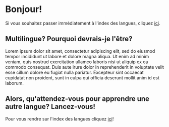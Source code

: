 # Bonjour!

Si vous souhaitez passer immédiatement à l'index des langues, cliquez [ici](indexLangues.md).

## Multilingue? Pourquoi devrais-je l'être?

Lorem ipsum dolor sit amet, consectetur adipiscing elit, sed do eiusmod tempor incididunt ut labore et dolore magna aliqua. Ut enim ad minim veniam, quis nostrud exercitation ullamco laboris nisi ut aliquip ex ea commodo consequat. Duis aute irure dolor in reprehenderit in voluptate velit esse cillum dolore eu fugiat nulla pariatur. Excepteur sint occaecat cupidatat non proident, sunt in culpa qui officia deserunt mollit anim id est laborum.

## Alors, qu'attendez-vous pour apprendre une autre langue? Lancez-vous!

Pour vous rendre sur l'index des langues cliquez [ici](indexLangues.md)!
